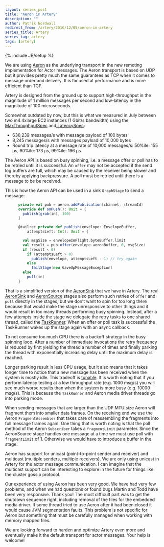 ```yaml
---
layout: series_post
title: "Aeron in Artery"
description: ""
author: Patrik Nordwall
redirect_from: /artery/2016/12/05/aeron-in-artery
series_title: Artery
series_tag: artery
tags: [artery]
---
```

{% include JB/setup %}

We are using [Aeron](https://github.com/real-logic/Aeron) as the underlying transport in the new remoting implementation for Actor messages. The Aeron transport is based on UDP but it provides pretty much the same guarantees as TCP when it comes to message order and delivery. It is focused at performance and is more efficient than TCP.

Artery is designed from the ground up to support high-throughput in the magnitude of 1 million messages per second and low-latency in the magnitude of 100 microseconds.

Somewhat outdated by now, but this is what we measured in July between two m4.4xlarge EC2 instances (1 Gbit/s bandwidth) using the[ MaxThroughputSpec](https://github.com/akka/akka/blob/master/akka-remote-tests/src/multi-jvm/scala/akka/remote/artery/MaxThroughputSpec.scala) and[ LatencySpec](https://github.com/akka/akka/blob/master/akka-remote-tests/src/multi-jvm/scala/akka/remote/artery/LatencySpec.scala):

* 630,239 messages/s with message payload of 100 bytes
* 8,245 messages/s with messages payload of 10,000 bytes
* Round trip latency at a message rate of 10,000 messages/s: 50%ile: 155 µs, 90%ile: 173 µs, 99%ile: 196 µs

The Aeron API is based on busy spinning, i.e. a message offer or poll has to be retried until it is successful. An `offer` may not be accepted if the send log buffers are full, which may be caused by the receiver being slower and thereby applying backpressure. A poll must be retried until there is a message to be be received.

This is how the Aeron API can be used in a sink `GraphStage` to send a message:

```scala
      private val pub = aeron.addPublication(channel, streamId)
      override def onPush(): Unit = {
        publish(grab(in), 100)
      }

      @tailrec private def publish(envelope: EnvelopeBuffer,
          attemptsLeft: Int): Unit = {

        val msgSize = envelopeInFlight.byteBuffer.limit
        val result = pub.offer(envelope.aeronBuffer, 0, msgSize)
        if (result < 0)
          if (attemptsLeft > 0)
            publish(envelope, attemptsLeft - 1) // try again
          else
            failStage(new GaveUpMessageException)
        else
          pull(in)
      }
```

That is a simplified version of the [AeronSink](https://github.com/akka/akka/blob/master/akka-remote/src/main/scala/akka/remote/artery/AeronSink.scala) that we have in Artery. The real [AeronSink](https://github.com/akka/akka/blob/master/akka-remote/src/main/scala/akka/remote/artery/AeronSink.scala) and [AeronSource](https://github.com/akka/akka/blob/master/akka-remote/src/main/scala/akka/remote/artery/AeronSource.scala) stages also perform such retries of `offer` and `poll` directly in the stages, but we don’t want to spin for too long there because that would make the stage unresponsive to other things and it would result in too many threads performing busy spinning. Instead, after a few attempts inside the stage we delegate the retry tasks to one shared thread, called the [TaskRunner](https://github.com/akka/akka/blob/master/akka-remote/src/main/scala/akka/remote/artery/TaskRunner.scala). When an offer or poll task is successful the TaskRunner wakes up the stage again with an async callback.

To not consume too much CPU there is a backoff strategy in the busy spinning loop. After a number of immediate invocations the retry frequency is reduced by first yielding the thread a number of times and finally parking the thread with exponentially increasing delay until the maximum delay is reached.

Longer parking result in less CPU usage, but it also means that it takes longer time to notice that a new message has been received when the system is mostly idle. This tradeoff is [tunable](http://doc.akka.io/docs/akka/2.4/scala/remoting-artery.html#Fine-tuning_CPU_usage_latency_tradeoff). It is worth noting that if you perform latency testing at a low throughput rate (e.g. 1000 msg/s) you will see much worse results than when the system is more busy (e.g. 10000 msg/s). This is because the `TaskRunner` and Aeron media driver threads go into parking mode.

When sending messages that are larger than the UDP MTU size Aeron will fragment them into smaller data frames. On the receiving end we use the Aeron `FragmentAssembler` that takes care of reassembling the fragments into full message frames again. One thing that is worth noting is that the poll method of the Aeron `Subscriber` takes a `fragmentLimit` parameter. Since the AeronSource stage handles one message at a time we must use poll with `fragmentLimit` of 1. Otherwise we would have to introduce a buffer in the stage.

Aeron has support for unicast (point-to-point sender and receiver) and multicast (multiple senders, multiple receivers). We are only using unicast in Artery for the actor message communication. I can imagine that the multicast support can be interesting to explore in the future for things like the cluster gossip protocol.

Our experience of using Aeron has been very good. We have had very few problems, and when we had questions or found bugs Martin and Todd have been very responsive. Thank you! The most difficult part was to get the shutdown sequence right, including removal of the files for the embedded media driver. If some thread tried to use Aeron after it had been closed it would cause JVM segmentation faults. This problem is not specific for Aeron but something that must be carefully managed when working with memory mapped files.

We are looking forward to harden and optimize Artery even more and eventually make it the default transport for actor messages. Your help is welcome!

